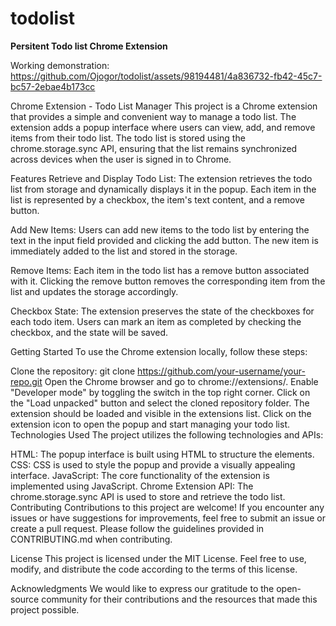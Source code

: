 # todolist
**Persitent Todo list Chrome Extension**

Working demonstration:
https://github.com/Ojogor/todolist/assets/98194481/4a836732-fb42-45c7-bc57-2ebae4b173cc


Chrome Extension - Todo List Manager
This project is a Chrome extension that provides a simple and convenient way to manage a todo list. The extension adds a popup interface where users can view, add, and remove items from their todo list. The todo list is stored using the chrome.storage.sync API, ensuring that the list remains synchronized across devices when the user is signed in to Chrome.

Features
Retrieve and Display Todo List: The extension retrieves the todo list from storage and dynamically displays it in the popup. Each item in the list is represented by a checkbox, the item's text content, and a remove button.

Add New Items: Users can add new items to the todo list by entering the text in the input field provided and clicking the add button. The new item is immediately added to the list and stored in the storage.

Remove Items: Each item in the todo list has a remove button associated with it. Clicking the remove button removes the corresponding item from the list and updates the storage accordingly.

Checkbox State: The extension preserves the state of the checkboxes for each todo item. Users can mark an item as completed by checking the checkbox, and the state will be saved.

Getting Started
To use the Chrome extension locally, follow these steps:

Clone the repository: git clone https://github.com/your-username/your-repo.git
Open the Chrome browser and go to chrome://extensions/.
Enable "Developer mode" by toggling the switch in the top right corner.
Click on the "Load unpacked" button and select the cloned repository folder.
The extension should be loaded and visible in the extensions list.
Click on the extension icon to open the popup and start managing your todo list.
Technologies Used
The project utilizes the following technologies and APIs:

HTML: The popup interface is built using HTML to structure the elements.
CSS: CSS is used to style the popup and provide a visually appealing interface.
JavaScript: The core functionality of the extension is implemented using JavaScript.
Chrome Extension API: The chrome.storage.sync API is used to store and retrieve the todo list.
Contributing
Contributions to this project are welcome! If you encounter any issues or have suggestions for improvements, feel free to submit an issue or create a pull request. Please follow the guidelines provided in CONTRIBUTING.md when contributing.

License
This project is licensed under the MIT License. Feel free to use, modify, and distribute the code according to the terms of this license.

Acknowledgments
We would like to express our gratitude to the open-source community for their contributions and the resources that made this project possible.
